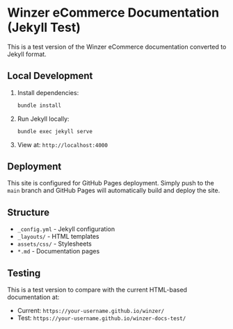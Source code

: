 # Winzer eCommerce Documentation (Jekyll Test)

This is a test version of the Winzer eCommerce documentation converted to Jekyll format.

## Local Development

1. Install dependencies:
   ```bash
   bundle install
   ```

2. Run Jekyll locally:
   ```bash
   bundle exec jekyll serve
   ```

3. View at: `http://localhost:4000`

## Deployment

This site is configured for GitHub Pages deployment. Simply push to the `main` branch and GitHub Pages will automatically build and deploy the site.

## Structure

- `_config.yml` - Jekyll configuration
- `_layouts/` - HTML templates
- `assets/css/` - Stylesheets
- `*.md` - Documentation pages

## Testing

This is a test version to compare with the current HTML-based documentation at:
- Current: `https://your-username.github.io/winzer/`
- Test: `https://your-username.github.io/winzer-docs-test/`
